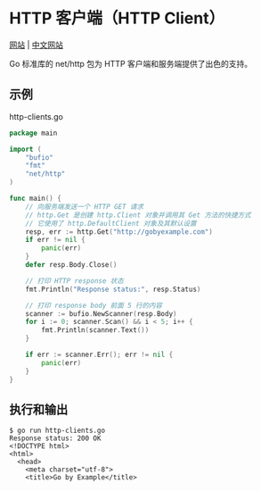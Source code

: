 # HTTP 客户端（HTTP Client）

[网站](https://gobyexample.com/http-client) | [中文网站](https://gobyexample-cn.github.io/http-clients)

Go 标准库的 net/http 包为 HTTP 客户端和服务端提供了出色的支持。

## 示例

http-clients.go

```go
package main

import (
	"bufio"
	"fmt"
	"net/http"
)

func main() {
	// 向服务端发送一个 HTTP GET 请求
	// http.Get 是创建 http.Client 对象并调用其 Get 方法的快捷方式
	// 它使用了 http.DefaultClient 对象及其默认设置
	resp, err := http.Get("http://gobyexample.com")
	if err != nil {
		panic(err)
	}
	defer resp.Body.Close()

	// 打印 HTTP response 状态
	fmt.Println("Response status:", resp.Status)

	// 打印 response body 前面 5 行的内容
	scanner := bufio.NewScanner(resp.Body)
	for i := 0; scanner.Scan() && i < 5; i++ {
		fmt.Println(scanner.Text())
	}

	if err := scanner.Err(); err != nil {
		panic(err)
	}
}
```

## 执行和输出

```
$ go run http-clients.go
Response status: 200 OK
<!DOCTYPE html>
<html>
  <head>
    <meta charset="utf-8">
    <title>Go by Example</title>
```

